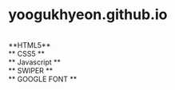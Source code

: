 # yoogukhyeon.github.io

<br>
**HTML5**

<br>
** CSS5 **

<br>
** Javascript **

<br>
** SWIPER **

<br>
** GOOGLE FONT **
